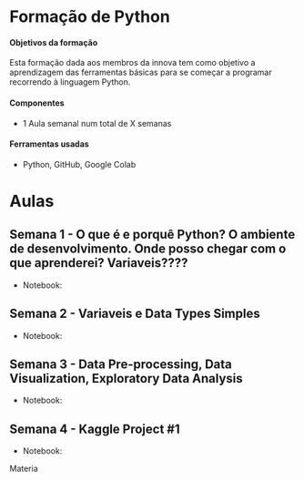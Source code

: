 # Formação de Python

#### Objetivos da formação

Esta formação dada aos membros da innova tem como objetivo a aprendizagem das ferramentas básicas para se começar a programar recorrendo à linguagem Python.

#### Componentes
- 1 Aula semanal num total de X semanas

#### Ferramentas usadas
- Python, GitHub, Google Colab 


# Aulas

## Semana 1 - O que é e porquê Python? O ambiente de desenvolvimento. Onde posso chegar com o que aprenderei? Variaveis????
- Notebook: 

## Semana 2 - Variaveis e Data Types Simples
- Notebook: 

## Semana 3 - Data Pre-processing, Data Visualization, Exploratory Data Analysis
- Notebook: 

## Semana 4 - Kaggle Project #1
- Notebook: 


Materia
